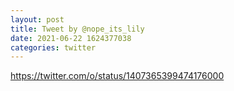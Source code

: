 ```yaml
--- 
layout: post 
title: Tweet by @nope_its_lily 
date: 2021-06-22 1624377038 
categories: twitter 
--- 
```

https://twitter.com/o/status/1407365399474176000